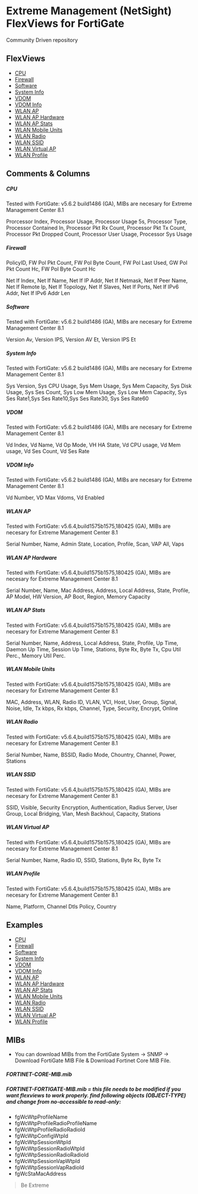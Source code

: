 # Extreme Management (NetSight) FlexViews for FortiGate

Community Driven repository


## FlexViews
* [CPU](tpl/FortiGate_CPU.tpl?raw=true)
* [Firewall](tpl/FortiGate_Firewall.tpl?raw=true)
* [Software](tpl/FortiGate_Software.tpl?raw=true)
* [System Info](tpl/FortiGate_SystemInfo.tpl?raw=true)
* [VDOM](tpl/FortiGate_Vdom.tpl?raw=true)
* [VDOM Info](tpl/FortiGate_VdomInfo.tpl?raw=true)
* [WLAN AP](tpl/FortiGate_Wlan_AP.tpl?raw=true)
* [WLAN AP Hardware](tpl/FortiGate_Wlan_AP_HW.tpl?raw=true)
* [WLAN AP Stats](tpl/FortiGate_Wlan_AP_Stats.tpl?raw=true)
* [WLAN Mobile Units](tpl/FortiGate_Wlan_MU.tpl?raw=true)
* [WLAN Radio](tpl/FortiGate_Wlan_Radio.tpl?raw=true)
* [WLAN SSID](tpl/FortiGate_Wlan_SSID.tpl?raw=true)
* [WLAN Virtual AP](tpl/FortiGate_Wlan_VAP.tpl?raw=true)
* [WLAN Profile](tpl/FortiGate_Wlan_Profile.tpl?raw=true)

## Comments & Columns

##### CPU
Tested with FortiGate: v5.6.2 build1486 (GA), MIBs are necesary for Extreme Management Center 8.1

Prorcessor Index, Processor Usage, Processor Usage 5s, Processor Type, Processor Contained In, Processor Pkt Rx Count, Processor Pkt Tx Count, Processor Pkt Dropped Count, Processor User Usage, Processor Sys Usage

##### Firewall
PolicyID, FW Pol Pkt Count, FW Pol Byte Count, FW Pol Last Used, GW Pol Pkt Count Hc, FW Pol Byte Count Hc

Net If Index, Net If Name, Net If IP Addr, Net If Netmask, Net If Peer Name, Net If Remote Ip, Net If Topology, Net If Slaves, Net If Ports, Net If IPv6 Addr, Net If IPv6 Addr Len

##### Software
Tested with FortiGate: v5.6.2 build1486 (GA), MIBs are necesary for Extreme Management Center 8.1

Version Av, Version IPS, Version AV Et, Version IPS Et

##### System Info
Tested with FortiGate: v5.6.2 build1486 (GA), MIBs are necesary for Extreme Management Center 8.1

Sys Version, Sys CPU Usage, Sys Mem Usage, Sys Mem Capacity, Sys Disk Usage, Sys Ses Count, Sys Low Mem Usage, Sys Low Mem Capacity, Sys Ses Rate1,Sys Ses Rate10,Sys Ses Rate30, Sys Ses Rate60

##### VDOM
Tested with FortiGate: v5.6.2 build1486 (GA), MIBs are necesary for Extreme Management Center 8.1

Vd Index, Vd Name, Vd Op Mode, VH HA State, Vd CPU usage, Vd Mem usage, Vd Ses Count, Vd Ses Rate

##### VDOM Info
Tested with FortiGate: v5.6.2 build1486 (GA), MIBs are necesary for Extreme Management Center 8.1

Vd Number, VD Max Vdoms, Vd Enabled

##### WLAN AP
Tested with FortiGate: v5.6.4,build1575b1575,180425 (GA), MIBs are necesary for Extreme Management Center 8.1

Serial Number, Name, Admin State, Location, Profile, Scan, VAP All, Vaps

##### WLAN AP Hardware
Tested with FortiGate: v5.6.4,build1575b1575,180425 (GA), MIBs are necesary for Extreme Management Center 8.1

Serial Number, Name, Mac Address, Address, Local Address, State, Profile, AP Model, HW Version, AP Boot, Region, Memory Capacity

##### WLAN AP Stats
Tested with FortiGate: v5.6.4,build1575b1575,180425 (GA), MIBs are necesary for Extreme Management Center 8.1

Serial Number, Name, Address, Local Address, State, Profile, Up Time, Daemon Up Time, Session Up Time, Stations, Byte Rx, Byte Tx, Cpu Util Perc., Memory Util Perc.

##### WLAN Mobile Units
Tested with FortiGate: v5.6.4,build1575b1575,180425 (GA), MIBs are necesary for Extreme Management Center 8.1

MAC, Address, WLAN, Radio ID,  VLAN, VCI, Host, User, Group, Signal, Noise, Idle, Tx kbps, Rx kbps, Channel, Type, Security, Encrypt, Online

##### WLAN Radio
Tested with FortiGate: v5.6.4,build1575b1575,180425 (GA), MIBs are necesary for Extreme Management Center 8.1

Serial Number, Name, BSSID, Radio Mode, Chountry, Channel, Power, Stations

##### WLAN SSID
Tested with FortiGate: v5.6.4,build1575b1575,180425 (GA), MIBs are necesary for Extreme Management Center 8.1

SSID, Visible, Security Encryption, Authentication, Radius Server, User Group, Local Bridging, Vlan, Mesh Backhoul, Capacity, Stations

##### WLAN Virtual AP
Tested with FortiGate: v5.6.4,build1575b1575,180425 (GA), MIBs are necesary for Extreme Management Center 8.1

Serial Number, Name, Radio ID, SSID, Stations, Byte Rx, Byte Tx

##### WLAN Profile
Tested with FortiGate: v5.6.4,build1575b1575,180425 (GA), MIBs are necesary for Extreme Management Center 8.1

Name, Platform, Channel Dtls Policy, Country


## Examples
* [CPU](sample/FortiGateCPU.png?raw=true)
* [Firewall](sample/FortiGateFirewall.png?raw=true)
* [Software](sample/FortiGateSoftware.png?raw=true)
* [System Info](sample/FortiGateSystemInfo.png?raw=true)
* [VDOM](sample/FortiGateVdom.png?raw=true)
* [VDOM Info](sample/FortiGateVdomInfo.png?raw=true)
* [WLAN AP](sample/FortiGate_Wlan_AP.PNG?raw=true)
* [WLAN AP Hardware](sample/FortiGate_Wlan_AP_HW.PNG?raw=true)
* [WLAN AP Stats](sample/FortiGate_Wlan_AP_Stats.PNG?raw=true)
* [WLAN Mobile Units](sample/FortiGate_Wlan_MU.PNG?raw=true)
* [WLAN Radio](sample/FortiGate_Wlan_Radio.PNG?raw=true)
* [WLAN SSID](sample/FortiGate_Wlan_SSID.PNG?raw=true)
* [WLAN Virtual AP](sample/FortiGate_Wlan_VAP.PNG?raw=true)
* [WLAN Profile](sample/FortiGate_Wlan_Profile.PNG?raw=true)


## MIBs
* You can download MIBs from the FortiGate System -> SNMP -> Download FortiGate MIB File & Download Fortinet Core MIB File.
##### FORTINET-CORE-MIB.mib 
##### FORTINET-FORTIGATE-MIB.mib = this file needs to be modified if you want flexviews to work properly. find following objects (OBJECT-TYPE) and change from no-accessible to read-only:
- fgWcWtpProfileName
- fgWcWtpProfileRadioProfileName
- fgWcWtpProfileRadioRadioId
- fgWcWtpConfigWtpId
- fgWcWtpSessionWtpId
- fgWcWtpSessionRadioWtpId
- fgWcWtpSessionRadioRadioId
- fgWcWtpSessionVapWtpId
- fgWcWtpSessionVapRadioId
- fgWcStaMacAddress


>Be Extreme

